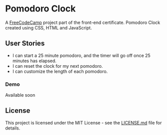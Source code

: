 # Pomodoro Clock

A [FreeCodeCamp](https://www.freecodecamp.org/) project part of the front-end certificate. Pomodoro Clock created using CSS, HTML and JavaScript.

## User Stories

* I can start a 25 minute pomodoro, and the timer will go off once 25 minutes has elapsed.
* I can reset the clock for my next pomodoro.
* I can customize the length of each pomodoro.

### Demo

Available soon

## License

This project is licensed under the MIT License - see the [LICENSE.md](LICENSE.md) file for details.